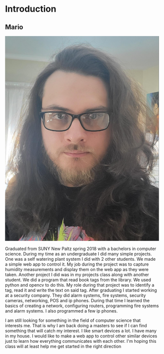 # Introduction

## Mario

<img src="images/me.jpg" alt="me"/>

Graduated from SUNY New Paltz spring 2018 with a bachelors in computer science. During my time as an undergraduate I did many simple projects. One was a self watering plant system I did with 2 other students. We made a simple web app to control it. My job during the project was to capture humidity measurements and display them on the web app as they were taken. Another project I did was in my projects class along with another student. We did a program that read book tags from the library. We used python and opencv to do this. My role during that project was to identify a tag, read it and write the text on said tag. After graduating I started working at a security company. They did alarm systems, fire systems, security cameras, networking, POS and ip phones. During that time I learned the basics of creating a network, configuring routers, programming fire systems and alarm systems. I also programmed a few ip phones.

I am still looking for something in the field of computer science that interests me. That is why I am back doing a masters to see if I can find something that will catch my interest. I like smart devices a lot. I have many in my house. I would like to make a web app to control other similar devices just to learn how everything communicates with each other. I'm hoping this class will at least help me get started in the right direction
